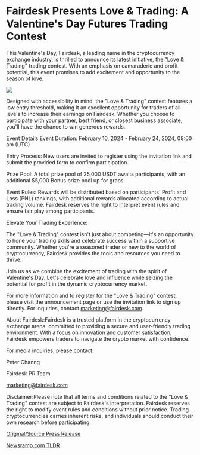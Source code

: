 # Fairdesk Presents Love & Trading: A Valentine's Day Futures Trading Contest

This Valentine's Day, Fairdesk, a leading name in the cryptocurrency exchange industry, is thrilled to announce its latest initiative, the "Love & Trading" trading contest. With an emphasis on camaraderie and profit potential, this event promises to add excitement and opportunity to the season of love.

![](https://api.blockchainwire.io/uploads/Bitglobalnews/editor_image/a2442824-195a-4124-bc3c-c65dd406b14c.png)

Designed with accessibility in mind, the "Love & Trading" contest features a low entry threshold, making it an excellent opportunity for traders of all levels to increase their earnings on Fairdesk. Whether you choose to participate with your partner, best friend, or closest business associate, you'll have the chance to win generous rewards.

Event Details:Event Duration: February 10, 2024 - February 24, 2024, 08:00 am (UTC)

Entry Process: New users are invited to register using the invitation link and submit the provided form to confirm participation.

Prize Pool: A total prize pool of 25,000 USDT awaits participants, with an additional $5,000 Bonus prize pool up for grabs.

Event Rules: Rewards will be distributed based on participants' Profit and Loss (PNL) rankings, with additional rewards allocated according to actual trading volume. Fairdesk reserves the right to interpret event rules and ensure fair play among participants.

Elevate Your Trading Experience:

The "Love & Trading" contest isn't just about competing—it's an opportunity to hone your trading skills and celebrate success within a supportive community. Whether you're a seasoned trader or new to the world of cryptocurrency, Fairdesk provides the tools and resources you need to thrive.

Join us as we combine the excitement of trading with the spirit of Valentine's Day. Let's celebrate love and influence while seizing the potential for profit in the dynamic cryptocurrency market.

For more information and to register for the "Love & Trading" contest, please visit the announcement page or use the invitation link to sign up directly. For inquiries, contact marketing@fairdesk.com.

About Fairdesk:Fairdesk is a trusted platform in the cryptocurrency exchange arena, committed to providing a secure and user-friendly trading environment. With a focus on innovation and customer satisfaction, Fairdesk empowers traders to navigate the crypto market with confidence.

For media inquiries, please contact:

Peter Channg

Fairdesk PR Team

marketing@fairdesk.com

Disclaimer:Please note that all terms and conditions related to the "Love & Trading" contest are subject to Fairdesk's interpretation. Fairdesk reserves the right to modify event rules and conditions without prior notice. Trading cryptocurrencies carries inherent risks, and individuals should conduct their own research before participating. 

[Original/Source Press Release](https://blockchainwire.io/press-release/fairdesk-presents-love--trading-a-valentines-day-futures-trading-contest) 

[Newsramp.com TLDR](https://newsramp.com/None) 